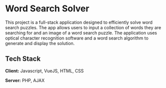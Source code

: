 
# Word Search Solver

This project is a full-stack application designed to efficiently solve word search puzzles. The app allows users to input a collection of words they are searching for and an image of a word search puzzle. The application uses optical character recognition software and a word search algorithm to generate and display the solution.


## Tech Stack

**Client:** Javascript, VueJS, HTML, CSS

**Server:** PHP, AJAX


